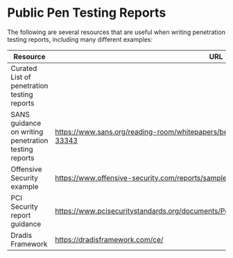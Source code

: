 # Public Pen Testing Reports
The following are several resources that are useful when writing penetration testing reports, including many different examples:

| Resource      | URL           
| ------------- |-------------|
|Curated List of penetration testing reports    |
| SANS guidance on writing penetration testing reports     | https://www.sans.org/reading-room/whitepapers/bestprac/writing-penetration-testing-report-33343 |
| Offensive Security example |https://www.offensive-security.com/reports/sample-penetration-testing-report.pdf |
| PCI Security report guidance | https://www.pcisecuritystandards.org/documents/Penetration_Testing_Guidance_March_2015.pdf |
| Dradis Framework | https://dradisframework.com/ce/ |
